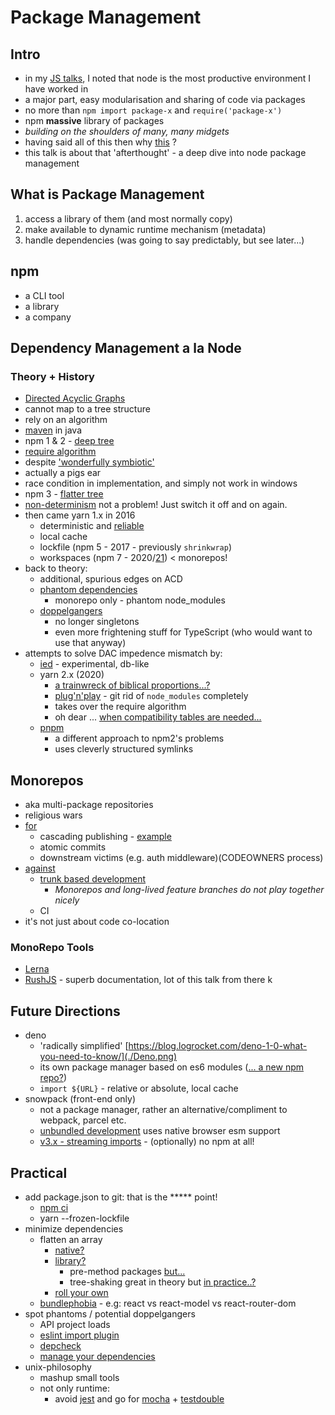 # Package Management

## Intro
* in my [JS talks](https://github.com/numical/jsacademy), I noted that node is the most productive environment I have worked in
* a major part, easy modularisation and sharing of code via packages
* no more than `npm import package-x` and `require('package-x')`
* npm **massive** library of packages
* *building on the shoulders of many, many midgets*
* having said all of this then why [this](https://www.youtube.com/watch?v=M3BM9TB-8yA&t=913s) ?
* this talk is about that 'afterthought' - a deep dive into node package management


## What is Package Management
1. access a library of them (and most normally copy)
2. make available to dynamic runtime mechanism (metadata)
3. handle dependencies (was going to say predictably, but see later...)

## npm
* a CLI tool
* a library
* a company

## Dependency Management a la Node
### Theory + History
* [Directed Acyclic Graphs](https://en.wikipedia.org/wiki/Directed_acyclic_graph)
* cannot map to a tree structure
* rely on an algorithm  
* [maven](https://maven.apache.org/guides/introduction/introduction-to-dependency-mechanism.html) in java  
* npm 1 & 2 - [deep tree](http://npm.github.io/how-npm-works-docs/npm2/how-npm2-works.html)
* [require algorithm](https://nodejs.org/api/modules.html#modules_all_together)
* despite ['wonderfully symbiotic'](http://npm.github.io/how-npm-works-docs/theory-and-design/the-node-module-loader.html)
* actually a pigs ear
* race condition in implementation, and simply not work in windows
* npm 3 - [flatter tree](http://npm.github.io/how-npm-works-docs/npm3/how-npm3-works.html)
* [non-determinism](http://npm.github.io/how-npm-works-docs/npm3/non-determinism.html) not a problem! Just switch it off and on again.
* then came yarn 1.x in 2016
    * deterministic and [reliable](https://engineering.fb.com/2016/10/11/web/yarn-a-new-package-manager-for-javascript/)
    * local cache 
    * lockfile  (npm 5 - 2017 - previously `shrinkwrap`)
    * workspaces  (npm 7 - 2020/[21](https://github.com/npm/roadmap/projects/1)) < monorepos!
* back to theory:
  * additional, spurious edges on ACD
  * [phantom dependencies](https://rushjs.io/pages/advanced/phantom_deps/)
    * monorepo only - phantom node_modules
  * [doppelgangers](https://rushjs.io/pages/advanced/npm_doppelgangers/)
    * no longer singletons
    * even more frightening stuff for TypeScript  (who would want to use that anyway)
* attempts to solve DAC impedence mismatch by:
  * [ied](https://www.npmjs.com/package/ied) - experimental, db-like
  * yarn 2.x (2020)
    * [a trainwreck of biblical proportions...?](https://ilikekillnerds.com/2020/08/yarn-2-2-update-released-but-is-anyone-even-using-yarn-2-yet/)
    * [plug'n'play](https://next.yarnpkg.com/features/pnp) - git rid of `node_modules` completely
    * takes over the require algorithm  
    * oh dear ... [when compatibility tables are needed...](https://next.yarnpkg.com/getting-started/migration)
  * [pnpm](https://pnpm.js.org/)
      * a different approach to npm2's problems
      * uses cleverly structured symlinks

## Monorepos
* aka multi-package repositories
* religious wars
* [for](https://rushjs.io/pages/intro/why_mono/)
    * cascading publishing - [example](https://confluence.devops.lloydsbanking.com/pages/viewpage.action?spaceKey=CPJ&title=How+to+update+FPR-UI+Projects)
    * atomic commits
    * downstream victims (e.g. auth middleware)(CODEOWNERS process)
* [against](https://blog.nrwl.io/misconceptions-about-monorepos-monorepo-monolith-df1250d4b03c)
    * [trunk based development](https://trunkbaseddevelopment.com/)
        * _Monorepos and long-lived feature branches do not play together nicely_
    * CI
* it's not just about code co-location


### MonoRepo Tools
* [Lerna](https://lerna.js.org/)
* [RushJS](https://rushjs.io/) - superb documentation, lot of this talk from there
k
## Future Directions
* deno
  * 'radically simplified' [https://blog.logrocket.com/deno-1-0-what-you-need-to-know/](./Deno.png)
  * its own package manager based on es6 modules ([... a new npm repo?](https://www.skypack.dev/))
  * `import ${URL}` - relative or absolute, local cache
* snowpack (front-end only)
  * not a package manager, rather an alternative/compliment to webpack, parcel etc.
  * [unbundled development](https://www.snowpack.dev/concepts/how-snowpack-works) uses native browser esm support 
  * [v3.x - streaming imports](https://www.snowpack.dev/posts/2021-01-13-snowpack-3-0) - (optionally) no npm at all!

## Practical
* add package.json to git: that is the ***** point!
    * [npm ci](https://docs.npmjs.com/cli/v6/commands/npm-ci)
    * yarn --frozen-lockfile
* minimize dependencies
    * flatten an array
      * [native?](https://developer.mozilla.org/en-US/docs/Web/JavaScript/Reference/Global_Objects/Array/flat)
      * [library?](https://lodash.com/docs/4.17.15#flatten)  
        * pre-method packages [but...](https://lodash.com/per-method-packages)
        * tree-shaking great in theory but [in practice..?](https://webpack.js.org/guides/tree-shaking/)
      * [roll your own](https://github.lbg.eu-gb.bluemix.net/fpr/fpr-api-scv/blob/master/packages/fpr-api-common/src/utils/array.js)  
    * [bundlephobia](https://bundlephobia.com/) - e.g: react vs react-model vs react-router-dom
* spot phantoms / potential doppelgangers
    * API project loads
    * [eslint import plugin](https://www.npmjs.com/package/eslint-plugin-import)
    * [depcheck](https://github.com/depcheck/depcheck)
    * [manage your dependencies](https://cpojer.net/posts/dependency-managers-dont-manage-your-dependencies)
* unix-philosophy
    * mashup small tools
    * not only runtime: 
      * avoid [jest](https://bundlephobia.com/result?p=jest@26.6.3) and go for [mocha](https://bundlephobia.com/result?p=mocha@8.3.2) + [testdouble](https://bundlephobia.com/result?p=testdouble@3.16.1)
